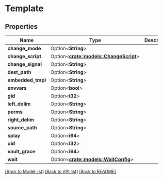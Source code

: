 # Template

## Properties

Name | Type | Description | Notes
------------ | ------------- | ------------- | -------------
**change_mode** | Option<**String**> |  | [optional]
**change_script** | Option<[**crate::models::ChangeScript**](ChangeScript.md)> |  | [optional]
**change_signal** | Option<**String**> |  | [optional]
**dest_path** | Option<**String**> |  | [optional]
**embedded_tmpl** | Option<**String**> |  | [optional]
**envvars** | Option<**bool**> |  | [optional]
**gid** | Option<**i32**> |  | [optional]
**left_delim** | Option<**String**> |  | [optional]
**perms** | Option<**String**> |  | [optional]
**right_delim** | Option<**String**> |  | [optional]
**source_path** | Option<**String**> |  | [optional]
**splay** | Option<**i64**> |  | [optional]
**uid** | Option<**i32**> |  | [optional]
**vault_grace** | Option<**i64**> |  | [optional]
**wait** | Option<[**crate::models::WaitConfig**](WaitConfig.md)> |  | [optional]

[[Back to Model list]](../README.md#documentation-for-models) [[Back to API list]](../README.md#documentation-for-api-endpoints) [[Back to README]](../README.md)


